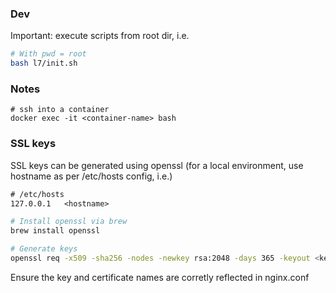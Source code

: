 ### Dev

Important: execute scripts from root dir, i.e.

```bash
# With pwd = root
bash l7/init.sh
```

### Notes

```
# ssh into a container
docker exec -it <container-name> bash
```

### SSL keys

SSL keys can be generated using openssl (for a local environment, use hostname as per /etc/hosts config, i.e.)

```txt
# /etc/hosts
127.0.0.1	<hostname>
```

```bash
# Install openssl via brew
brew install openssl

# Generate keys
openssl req -x509 -sha256 -nodes -newkey rsa:2048 -days 365 -keyout <key_name>.key -out <cert_name>.crt
```

Ensure the key and certificate names are corretly reflected in nginx.conf